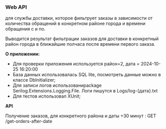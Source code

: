 <h3>Web API  </h3>

для службы доставки, которое фильтрует заказы в зависимости от
количества обращений в конкретном районе города и времени обращения с и по.

Выводится результат фильтрации
заказов для доставки в конкретный район города в ближайшие полчаса после времени первого заказа.

 <strong>О приложении:</strong>
  <ul>
  <li>Для проверки приложения используется район=2, дата = 2024-10-25 16:20:00</li>
  <li>База данных использовалась SQL lite, посмотреть данные можно в классе DbInitializer;</li>
  <li>Для записи логов использованиpackage Serilog.Extensions.Logging.File. Логи пишутся в Logs/log-{дата}.txt</li>
      <li>Для тестов использовал XUnit;</li>      
</ul>

 <strong>API</strong>

Получение заказов, для конкретного района и даты +30 минут : GET /get-orders-after-date
 
